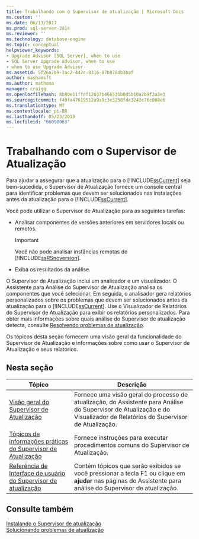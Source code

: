 ```yaml
---
title: Trabalhando com o Supervisor de atualização | Microsoft Docs
ms.custom: ''
ms.date: 06/13/2017
ms.prod: sql-server-2014
ms.reviewer: ''
ms.technology: database-engine
ms.topic: conceptual
helpviewer_keywords:
- Upgrade Advisor [SQL Server], when to use
- SQL Server Upgrade Advisor, when to use
- when to use Upgrade Advisor
ms.assetid: 5f26a7b9-1ac2-442c-8316-87b078db3baf
author: mashamsft
ms.author: mathoma
manager: craigg
ms.openlocfilehash: 8b80e11ffdf12037b466531b0d5b10a2b9f3a2e3
ms.sourcegitcommit: f40fa47619512a9a9c3e3258fda3242c76c008e6
ms.translationtype: MT
ms.contentlocale: pt-BR
ms.lasthandoff: 05/23/2019
ms.locfileid: "66090963"
---
```

# <a name="working-with-upgrade-advisor"></a>Trabalhando com o Supervisor de Atualização
  Para ajudar a assegurar que a atualização para o [!INCLUDE[ssCurrent](../../includes/sscurrent-md.md)] seja bem-sucedida, o Supervisor de Atualização fornece um console central para identificar problemas que devem ser solucionados nas instalações antes da atualização para o [!INCLUDE[ssCurrent](../../includes/sscurrent-md.md)].  
  
 Você pode utilizar o Supervisor de Atualização para as seguintes tarefas:  
  
-   Analisar componentes de versões anteriores em servidores locais ou remotos.  
  
    > [!IMPORTANT]  
    >  Você não pode analisar instâncias remotas do [!INCLUDE[ssRSnoversion](../../includes/ssrsnoversion-md.md)].  
  
-   Exiba os resultados da análise.  
  
 O Supervisor de Atualização inclui um analisador e um visualizador. O Assistente para Análise do Supervisor de Atualização analisa os componentes que você selecionar. Em seguida, o analisador gera relatórios personalizados sobre os problemas que devem ser solucionados antes da atualização para o [!INCLUDE[ssCurrent](../../includes/sscurrent-md.md)]. Use o Visualizador de Relatórios do Supervisor de Atualização para exibir os relatórios personalizados. Para obter mais informações sobre quais análise do Supervisor de atualização detecta, consulte [Resolvendo problemas de atualização](../../../2014/sql-server/install/resolving-upgrade-issues.md).  
  
 Os tópicos desta seção fornecem uma visão geral da funcionalidade do Supervisor de Atualização e informações sobre como usar o Supervisor de Atualização e seus relatórios.  
  
## <a name="in-this-section"></a>Nesta seção  
  
|Tópico|Descrição|  
|-----------|-----------------|  
|[Visão geral do Supervisor de Atualização](../../../2014/sql-server/install/overview-of-upgrade-advisor.md)|Fornece uma visão geral do processo de atualização, do Assistente para Análise do Supervisor de Atualização e do Visualizador de Relatórios do Supervisor de Atualização.|  
|[Tópicos de informações práticas do Supervisor de Atualização](../../../2014/sql-server/install/upgrade-advisor-how-to-topics.md)|Fornece instruções para executar procedimentos comuns do Supervisor de Atualização.|  
|[Referência de Interface de usuário do Supervisor de atualização](../../../2014/sql-server/install/upgrade-advisor-user-interface-reference.md)|Contém tópicos que serão exibidos se você pressionar a tecla F1 ou clique em **ajudar** nas páginas do Assistente para análise do Supervisor de atualização.|  
  
## <a name="see-also"></a>Consulte também  
 [Instalando o Supervisor de atualização](../../../2014/sql-server/install/installing-upgrade-advisor.md)   
 [Solucionando problemas de atualização](../../../2014/sql-server/install/resolving-upgrade-issues.md)  
  
  
